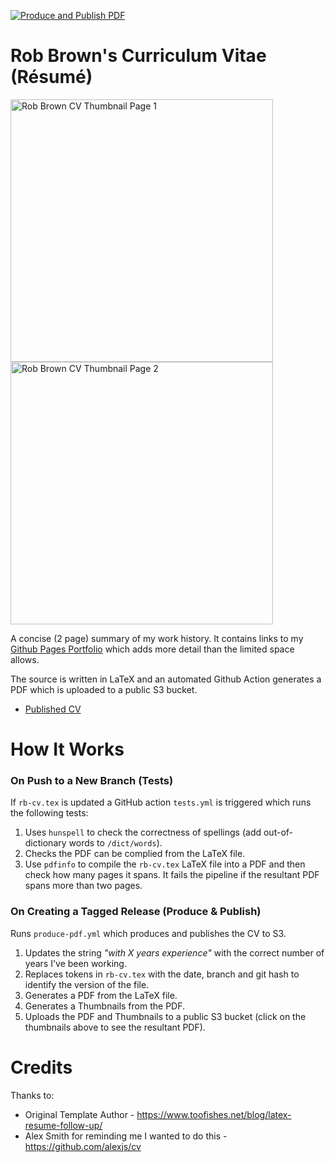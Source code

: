 [![Produce and Publish PDF](https://github.com/robert-will-brown/cv/actions/workflows/produce-pdf.yml/badge.svg?branch=main)](https://github.com/robert-will-brown/cv/actions/workflows/produce-pdf.yml)

# Rob Brown's Curriculum Vitae (Résumé)

<p>
  <a href="https://rbcv.s3.eu-west-2.amazonaws.com/artifacts/rb-cv.pdf">
    <img src="https://rbcv.s3.eu-west-2.amazonaws.com/artifacts/rb-cv-thumbnail-p1.jpg" alt="Rob Brown CV Thumbnail Page 1" height="420">
    <img src="https://rbcv.s3.eu-west-2.amazonaws.com/artifacts/rb-cv-thumbnail-p2.jpg" alt="Rob Brown CV Thumbnail Page 2" height="420">
  </a>
</p>


A concise (2 page) summary of my work history.  It contains links to my [Github Pages Portfolio](https://robert-will-brown.github.io) which adds more detail than the limited space allows.  

The source is written in LaTeX and an automated Github Action generates a PDF which is uploaded to a public S3 bucket.

 - <a href="https://rbcv.s3.eu-west-2.amazonaws.com/artifacts/rb-cv.pdf">Published CV</a>

# How It Works
### On Push to a New Branch (Tests)
If `rb-cv.tex` is updated a GitHub action `tests.yml` is triggered which runs the following tests:

 1. Uses `hunspell` to check the correctness of spellings (add out-of-dictionary words to `/dict/words`).
 1. Checks the PDF can be complied from the LaTeX file.
 1. Use `pdfinfo` to compile the `rb-cv.tex` LaTeX file into a PDF and then check how many pages it spans.  It fails the pipeline if the resultant PDF spans more than two pages.

### On Creating a Tagged Release (Produce & Publish)
Runs `produce-pdf.yml` which produces and publishes the CV to S3.

 1. Updates the string _"with X years experience"_ with the correct number of years I've been working.
 1. Replaces tokens in `rb-cv.tex` with the date, branch and git hash to identify the version of the file.
 1. Generates a PDF from the LaTeX file.
 1. Generates a Thumbnails from the PDF.
 1. Uploads the PDF and Thumbnails to a public S3 bucket (click on the thumbnails above to see the resultant PDF).

# Credits
Thanks to:
 - Original Template Author - https://www.toofishes.net/blog/latex-resume-follow-up/
 - Alex Smith for reminding me I wanted to do this - https://github.com/alexjs/cv
